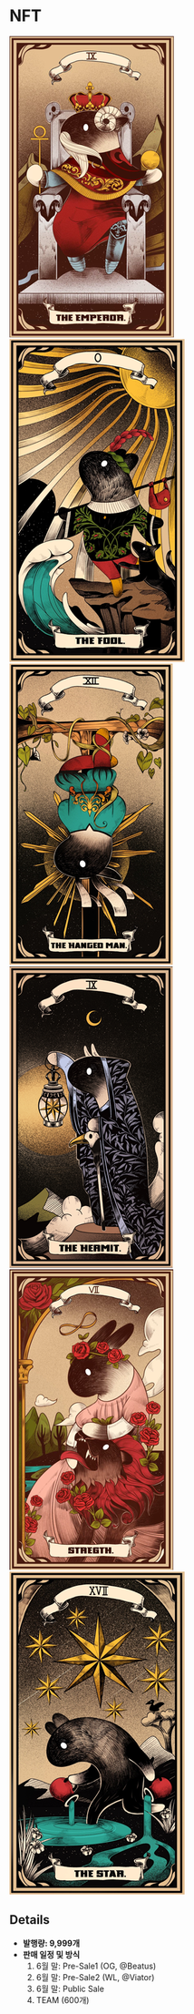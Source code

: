 # NFT



![](../.gitbook/assets/emperor.png) ![](../.gitbook/assets/fool.png) ![](../.gitbook/assets/hangedman.png) ![](../.gitbook/assets/hermit.png) ![](../.gitbook/assets/strength.png) ![](../.gitbook/assets/thestar.png)

## Details

* **발행량: 9,999개**
* **판매 일정 및 방식**
  1. 6월 말: Pre-Sale1 (OG, @Beatus)
  2. 6월 말: Pre-Sale2 (WL, @Viator)
  3. 6월 말: Public Sale
  4. TEAM (600개)
